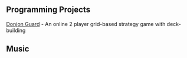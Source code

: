 ## Programming Projects

[Donjon Guard](https://github.com/blizord/Donjon-Guard) - An online 2 player grid-based strategy game with deck-building


## Music


